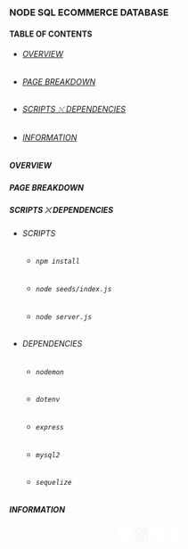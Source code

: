 ### NODE SQL ECOMMERCE DATABASE

#### TABLE OF CONTENTS
* ###### [OVERVIEW](#overview)
* ###### [PAGE BREAKDOWN](#page-breakdown)
* ###### [SCRIPTS ⤬ DEPENDENCIES](#scripts-⤬-dependencies)
* ###### [INFORMATION](#information)

##### OVERVIEW
##### PAGE BREAKDOWN
##### SCRIPTS ⤬ DEPENDENCIES
* ###### SCRIPTS
    * ###### `npm install`
    * ###### `node seeds/index.js`
    * ###### `node server.js`
* ###### DEPENDENCIES
    * ###### `nodemon`
    * ###### `dotenv`
    * ###### `express`
    * ###### `mysql2`
    * ###### `sequelize`
##### INFORMATION
<p align="center"><a href="https://www.facebook.com/jarrete.y.barnett/" rel="noreferrer"><img alt="alt_text" width="25px" src="assets/img/facebook.png" /></a>   <a href="https://www.instagram.com/jarrete.io/" rel="noreferrer"><img alt="alt_text" width="25px" src="assets/img/instagram.jpg" /></a>   <a href="https://www.linkedin.com/in/jarretebarnett" rel="noreferrer"><img alt="alt_text" width="25px" src="assets/img/linkedin.png" /></a>   <a href="https://www.twitter.com/jarretedotio" rel="noreferrer"><img alt="alt_text" width="25px" src="assets/img/twitter.png" /></a></p>